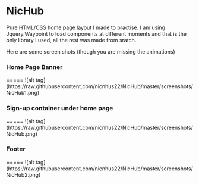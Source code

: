 NicHub
======

Pure HTML/CSS home page layout I made to practise. I am using Jquery.Waypoint to load components at different moments and that is the only library I used, all the rest was made from sratch.

Here are some screen shots (though you are missing the animations)

<h3>Home Page Banner</h3>
=====
![alt tag] (https://raw.githubusercontent.com/nicnhus22/NicHub/master/screenshots/NicHub1.png)

<h3>Sign-up container under home page</h3>
=====
![alt tag] (https://raw.githubusercontent.com/nicnhus22/NicHub/master/screenshots/NicHub.png)

<h3>Footer</h3>
=====
![alt tag] (https://raw.githubusercontent.com/nicnhus22/NicHub/master/screenshots/NicHub2.png)

